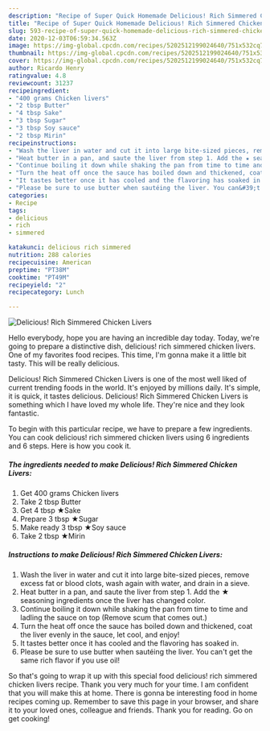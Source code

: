 ```yaml
---
description: "Recipe of Super Quick Homemade Delicious! Rich Simmered Chicken Livers"
title: "Recipe of Super Quick Homemade Delicious! Rich Simmered Chicken Livers"
slug: 593-recipe-of-super-quick-homemade-delicious-rich-simmered-chicken-livers
date: 2020-12-03T06:59:34.563Z
image: https://img-global.cpcdn.com/recipes/5202512199024640/751x532cq70/delicious-rich-simmered-chicken-livers-recipe-main-photo.jpg
thumbnail: https://img-global.cpcdn.com/recipes/5202512199024640/751x532cq70/delicious-rich-simmered-chicken-livers-recipe-main-photo.jpg
cover: https://img-global.cpcdn.com/recipes/5202512199024640/751x532cq70/delicious-rich-simmered-chicken-livers-recipe-main-photo.jpg
author: Ricardo Henry
ratingvalue: 4.8
reviewcount: 31237
recipeingredient:
- "400 grams Chicken livers"
- "2 tbsp Butter"
- "4 tbsp Sake"
- "3 tbsp Sugar"
- "3 tbsp Soy sauce"
- "2 tbsp Mirin"
recipeinstructions:
- "Wash the liver in water and cut it into large bite-sized pieces, remove excess fat or blood clots, wash again with water, and drain in a sieve."
- "Heat butter in a pan, and saute the liver from step 1. Add the ★ seasoning ingredients once the liver has changed color."
- "Continue boiling it down while shaking the pan from time to time and ladling the sauce on top (Remove scum that comes out.)"
- "Turn the heat off once the sauce has boiled down and thickened, coat the liver evenly in the sauce, let cool, and enjoy!"
- "It tastes better once it has cooled and the flavoring has soaked in."
- "Please be sure to use butter when sautéing the liver. You can&#39;t get the same rich flavor if you use oil!"
categories:
- Recipe
tags:
- delicious
- rich
- simmered

katakunci: delicious rich simmered 
nutrition: 288 calories
recipecuisine: American
preptime: "PT38M"
cooktime: "PT49M"
recipeyield: "2"
recipecategory: Lunch

---
```



![Delicious! Rich Simmered Chicken Livers](https://img-global.cpcdn.com/recipes/5202512199024640/751x532cq70/delicious-rich-simmered-chicken-livers-recipe-main-photo.jpg)

Hello everybody, hope you are having an incredible day today. Today, we're going to prepare a distinctive dish, delicious! rich simmered chicken livers. One of my favorites food recipes. This time, I'm gonna make it a little bit tasty. This will be really delicious.



Delicious! Rich Simmered Chicken Livers is one of the most well liked of current trending foods in the world. It's enjoyed by millions daily. It's simple, it is quick, it tastes delicious. Delicious! Rich Simmered Chicken Livers is something which I have loved my whole life. They're nice and they look fantastic.


To begin with this particular recipe, we have to prepare a few ingredients. You can cook delicious! rich simmered chicken livers using 6 ingredients and 6 steps. Here is how you cook it.

<!--inarticleads1-->

##### The ingredients needed to make Delicious! Rich Simmered Chicken Livers:

1. Get 400 grams Chicken livers
1. Take 2 tbsp Butter
1. Get 4 tbsp ★Sake
1. Prepare 3 tbsp ★Sugar
1. Make ready 3 tbsp ★Soy sauce
1. Take 2 tbsp ★Mirin




<!--inarticleads2-->

##### Instructions to make Delicious! Rich Simmered Chicken Livers:

1. Wash the liver in water and cut it into large bite-sized pieces, remove excess fat or blood clots, wash again with water, and drain in a sieve.
1. Heat butter in a pan, and saute the liver from step 1. Add the ★ seasoning ingredients once the liver has changed color.
1. Continue boiling it down while shaking the pan from time to time and ladling the sauce on top (Remove scum that comes out.)
1. Turn the heat off once the sauce has boiled down and thickened, coat the liver evenly in the sauce, let cool, and enjoy!
1. It tastes better once it has cooled and the flavoring has soaked in.
1. Please be sure to use butter when sautéing the liver. You can&#39;t get the same rich flavor if you use oil!




So that's going to wrap it up with this special food delicious! rich simmered chicken livers recipe. Thank you very much for your time. I am confident that you will make this at home. There is gonna be interesting food in home recipes coming up. Remember to save this page in your browser, and share it to your loved ones, colleague and friends. Thank you for reading. Go on get cooking!
